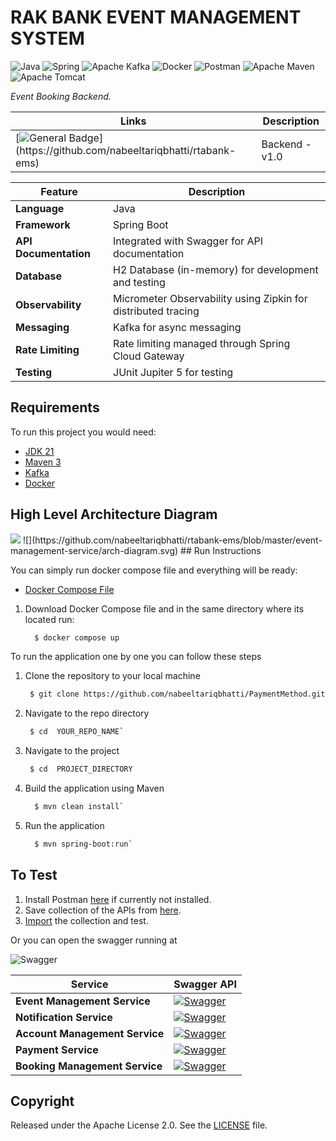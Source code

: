 # RAK BANK EVENT MANAGEMENT SYSTEM



![Java](https://img.shields.io/badge/java-%23ED8B00.svg?style=for-the-badge&logo=openjdk&logoColor=white) ![Spring](https://img.shields.io/badge/spring-%236DB33F.svg?style=for-the-badge&logo=spring&logoColor=white) ![Apache Kafka](https://img.shields.io/badge/Apache%20Kafka-000?style=for-the-badge&logo=apachekafka) ![Docker](https://img.shields.io/badge/docker-%230db7ed.svg?style=for-the-badge&logo=docker&logoColor=white)
![Postman](https://img.shields.io/badge/Postman-FF6C37?style=for-the-badge&logo=postman&logoColor=white)
![Apache Maven](https://img.shields.io/badge/Apache%20Maven-C71A36?style=for-the-badge&logo=Apache%20Maven&logoColor=white)
![Apache Tomcat](https://img.shields.io/badge/apache%20tomcat-%23F8DC75.svg?style=for-the-badge&logo=apache-tomcat&logoColor=black)


_Event Booking Backend._

| Links                                                                                                                                            | Description    |
|--------------------------------------------------------------------------------------------------------------------------------------------------| -------------- |
| [![General Badge](https://img.shields.io/badge/version-1.0-COLOR.svg?logo=LOGO")](https://github.com/nabeeltariqbhatti/rtabank-ems)| Backend - v1.0 |



| Feature                | Description                                                   |
|------------------------|---------------------------------------------------------------|
| **Language**            | Java                                                          |
| **Framework**           | Spring Boot                                                   |
| **API Documentation**   | Integrated with Swagger for API documentation                 |
| **Database**            | H2 Database (in-memory) for development and testing           |
| **Observability**       | Micrometer Observability using Zipkin for distributed tracing |
| **Messaging**           | Kafka for async messaging                                     |
| **Rate Limiting**       | Rate limiting managed through Spring Cloud Gateway            |
| **Testing**             | JUnit Jupiter 5 for testing                                   |

## Requirements

To run this project you would need:


- [JDK 21](https://www.oracle.com/java/technologies/javase/jdk22-archive-downloads.html)
- [Maven 3](https://maven.apache.org)
- [Kafka](https://kafka.apache.org/downloads)
- [Docker](https://docs.docker.com/engine/install/)

## High Level Architecture Diagram
<img src="https://github.com/nabeeltariqbhatti/rtabank-ems/blob/master/event-management-service/arch-diagram.svg" >
![](https://github.com/nabeeltariqbhatti/rtabank-ems/blob/master/event-management-service/arch-diagram.svg)
## Run Instructions

  You can simply run docker compose file and everything will be ready:

- [Docker Compose File](https://github.com/nabeeltariqbhatti/rtabank-ems/blob/master/docker-compose.yaml)

1. Download Docker Compose file and in the same  directory where its located run:
    ``` bash
      $ docker compose up

To run the application one by one you  can follow these steps
1. Clone the repository to your local machine
    ``` bash
     $ git clone https://github.com/nabeeltariqbhatti/PaymentMethod.git`
2. Navigate to the repo directory
   ``` bash
    $ cd  YOUR_REPO_NAME`
3. Navigate to the project
   ``` bash
    $ cd  PROJECT_DIRECTORY
4. Build the application using Maven
    ``` bash
      $ mvn clean install`
4. Run the application
    ``` bash
      $ mvn spring-boot:run`


## To Test

1. Install Postman [here](https://www.postman.com/downloads/) if currently not installed.
2. Save collection of the APIs from [here](https://github.com/nabeeltariqbhatti/rtabank-ems/blob/master/rakbank-ems.postman_collection.json).
3. [Import](https://learning.postman.com/docs/getting-started/importing-and-exporting/importing-and-exporting-overview/) the collection and test.

 Or you can open the swagger running at

![Swagger](https://img.shields.io/badge/-Swagger-%23Clojure?style=for-the-badge&logo=swagger&logoColor=white)

| Service                      | Swagger API                                                                                   |
|------------------------------|------------------------------------------------------------------------------------------------|
| **Event Management Service**  | [![Swagger](https://img.shields.io/badge/Swagger-Event%20Management-blue?style=for-the-badge&logo=swagger)](http://localhost:8080/rakbank/event-management-service/rest/api/swagger-ui/index.html)  |
| **Notification Service**      | [![Swagger](https://img.shields.io/badge/Swagger-Notification%20Service-green?style=for-the-badge&logo=swagger)](http://localhost:8080/notification-service/swagger-ui.html)  |
| **Account Management Service**| [![Swagger](https://img.shields.io/badge/Swagger-Account%20Management-yellow?style=for-the-badge&logo=swagger)](http://localhost:8080/rakbank/account-management-service/rest/api/swagger-ui/index.html)  |
| **Payment Service**           | [![Swagger](https://img.shields.io/badge/Swagger-Payment%20Service-red?style=for-the-badge&logo=swagger)](http://localhost:8080/event-payment-service/rest/api/swagger-ui/index.html)   |
| **Booking Management Service**| [![Swagger](https://img.shields.io/badge/Swagger-Booking%20Management-orange?style=for-the-badge&logo=swagger)](http://localhost:8080/rakbank/event-booking-service/rest/api/swagger-ui/index.html) |
## Copyright



Released under the Apache License 2.0. See the [LICENSE](https://github.com/codecentric/springboot-sample-app/blob/master/LICENSE) file.
